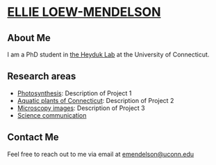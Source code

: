 <link rel="stylesheet" type="text/css" href="styles.css">

# [ELLIE LOEW-MENDELSON](index.md)

## About Me

I am a PhD student in [the Heyduk Lab](https://www.kheyduk.net/) at the University of Connecticut. 

## Research areas 

- [Photosynthesis](ccms.md): Description of Project 1
- [Aquatic plants of Connecticut](aquatic.md): Description of Project 2
- [Microscopy images](microscopy.md): Description of Project 3
- [Science communication](scicomm.md)

## Contact Me

Feel free to reach out to me via email at [emendelson@uconn.edu](mailto:emendelson@uconn.edu)

